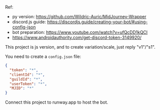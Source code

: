 
Ref:
- py version: https://github.com/Wildric-Auric/MidJourney-Wrapper
- discord.js guide: https://discordjs.guide/creating-your-bot/#using-config-json
- bot preparation: https://www.youtube.com/watch?v=ufQcDD1kQCI
- https://www.androidauthority.com/get-discord-token-3149920/

This project is js version, and to create variation/scale, just reply "v1"/"s1".

You need to create a `config.json` file:

```json
{
  "token": "*",
  "clientId": "*",
  "guildId": "*",
  "userToken": "*",
  "MJID": "*"
}

```

Connect this project to runway.app to host the bot.

